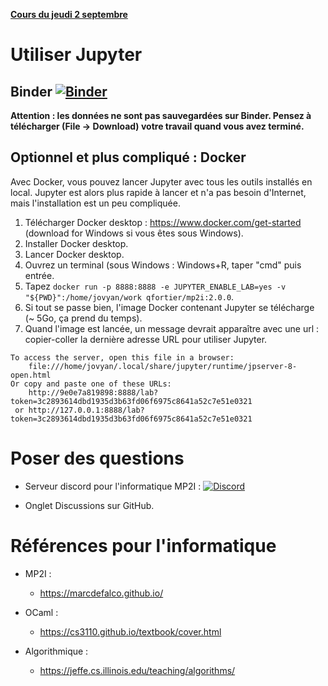 [**Cours du jeudi 2 septembre**](https://mybinder.org/v2/gh/fortierq/mp2i-binder/main?urlpath=git-pull%3Frepo%3Dhttps%253A%252F%252Fgithub.com%252Ffortierq%252Fmp2i-2021%26urlpath%3Dlab%252Ftree%252Fmp2i-2021%252F%252F0_intro/1_jupyter.ipynb%26branch%3Dmain)

# Utiliser Jupyter

## Binder [![Binder](https://mybinder.org/badge.svg)](https://mybinder.org/v2/gh/fortierq/mp2i-binder/main?urlpath=git-pull%3Frepo%3Dhttps%253A%252F%252Fgithub.com%252Ffortierq%252Fmp2i-2021%26urlpath%3Dlab%252Ftree%252Fmp2i-2021%252F%26branch%3Dmain)  
**Attention : les données ne sont pas sauvegardées sur Binder. Pensez à télécharger (File -> Download) votre travail quand vous avez terminé.**

## Optionnel et plus compliqué : Docker
Avec Docker, vous pouvez lancer Jupyter avec tous les outils installés en local. Jupyter est alors plus rapide à lancer et n'a pas besoin d'Internet, mais l'installation est un peu compliquée.
1. Télécharger Docker desktop : https://www.docker.com/get-started (download for Windows si vous êtes sous Windows).
2. Installer Docker desktop.
3. Lancer Docker desktop.
4. Ouvrez un terminal (sous Windows : Windows+R, taper "cmd" puis entrée.
5. Tapez `docker run -p 8888:8888 -e JUPYTER_ENABLE_LAB=yes -v "${PWD}":/home/jovyan/work qfortier/mp2i:2.0.0`.
6. Si tout se passe bien, l'image Docker contenant Jupyter se télécharge (~ 5Go, ça prend du temps).
7. Quand l'image est lancée, un message devrait apparaître avec une url : copier-coller la dernière adresse URL pour utiliser Jupyter.
```
To access the server, open this file in a browser:
    file:///home/jovyan/.local/share/jupyter/runtime/jpserver-8-open.html
Or copy and paste one of these URLs:
    http://9e0e7a819898:8888/lab?token=3c2893614dbd1935d3b63fd06f6975c8641a52c7e51e0321
 or http://127.0.0.1:8888/lab?token=3c2893614dbd1935d3b63fd06f6975c8641a52c7e51e0321
```

# Poser des questions

- Serveur discord pour l'informatique MP2I : [![Discord](https://img.shields.io/discord/591914197219016707.svg?label=&logo=discord&logoColor=ffffff&color=7389D8&labelColor=6A7EC2)](https://discord.gg/E7abJNbZ)
  
- Onglet Discussions sur GitHub.

# Références pour l'informatique

- MP2I :
    - https://marcdefalco.github.io/

- OCaml :
    - https://cs3110.github.io/textbook/cover.html

- Algorithmique :
    - https://jeffe.cs.illinois.edu/teaching/algorithms/
